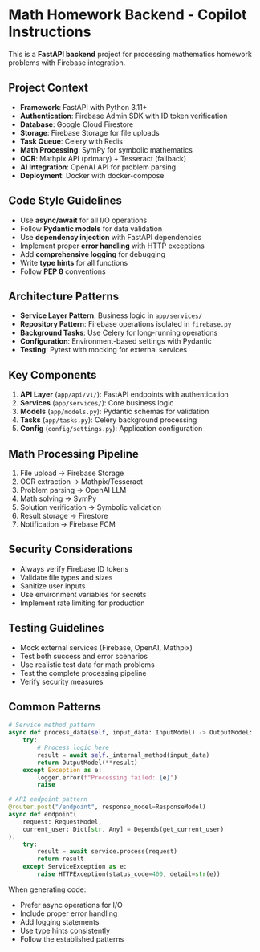 <!-- Use this file to provide workspace-specific custom instructions to Copilot. For more details, visit https://code.visualstudio.com/docs/copilot/copilot-customization#_use-a-githubcopilotinstructionsmd-file -->

# Math Homework Backend - Copilot Instructions

This is a **FastAPI backend** project for processing mathematics homework problems with Firebase integration.

## Project Context

- **Framework**: FastAPI with Python 3.11+
- **Authentication**: Firebase Admin SDK with ID token verification
- **Database**: Google Cloud Firestore
- **Storage**: Firebase Storage for file uploads
- **Task Queue**: Celery with Redis
- **Math Processing**: SymPy for symbolic mathematics
- **OCR**: Mathpix API (primary) + Tesseract (fallback)
- **AI Integration**: OpenAI API for problem parsing
- **Deployment**: Docker with docker-compose

## Code Style Guidelines

- Use **async/await** for all I/O operations
- Follow **Pydantic models** for data validation
- Use **dependency injection** with FastAPI dependencies
- Implement proper **error handling** with HTTP exceptions
- Add **comprehensive logging** for debugging
- Write **type hints** for all functions
- Follow **PEP 8** conventions

## Architecture Patterns

- **Service Layer Pattern**: Business logic in `app/services/`
- **Repository Pattern**: Firebase operations isolated in `firebase.py`
- **Background Tasks**: Use Celery for long-running operations
- **Configuration**: Environment-based settings with Pydantic
- **Testing**: Pytest with mocking for external services

## Key Components

1. **API Layer** (`app/api/v1/`): FastAPI endpoints with authentication
2. **Services** (`app/services/`): Core business logic
3. **Models** (`app/models.py`): Pydantic schemas for validation
4. **Tasks** (`app/tasks.py`): Celery background processing
5. **Config** (`config/settings.py`): Application configuration

## Math Processing Pipeline

1. File upload → Firebase Storage
2. OCR extraction → Mathpix/Tesseract
3. Problem parsing → OpenAI LLM
4. Math solving → SymPy
5. Solution verification → Symbolic validation
6. Result storage → Firestore
7. Notification → Firebase FCM

## Security Considerations

- Always verify Firebase ID tokens
- Validate file types and sizes
- Sanitize user inputs
- Use environment variables for secrets
- Implement rate limiting for production

## Testing Guidelines

- Mock external services (Firebase, OpenAI, Mathpix)
- Test both success and error scenarios
- Use realistic test data for math problems
- Test the complete processing pipeline
- Verify security measures

## Common Patterns

```python
# Service method pattern
async def process_data(self, input_data: InputModel) -> OutputModel:
    try:
        # Process logic here
        result = await self._internal_method(input_data)
        return OutputModel(**result)
    except Exception as e:
        logger.error(f"Processing failed: {e}")
        raise

# API endpoint pattern
@router.post("/endpoint", response_model=ResponseModel)
async def endpoint(
    request: RequestModel,
    current_user: Dict[str, Any] = Depends(get_current_user)
):
    try:
        result = await service.process(request)
        return result
    except ServiceException as e:
        raise HTTPException(status_code=400, detail=str(e))
```

When generating code:
- Prefer async operations for I/O
- Include proper error handling
- Add logging statements
- Use type hints consistently
- Follow the established patterns
